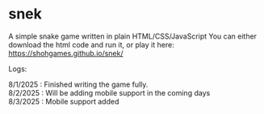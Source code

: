 ﻿# snek
A simple snake game written in plain HTML/CSS/JavaScript
You can either download the html code and run it, or play it here: https://shohgames.github.io/snek/

Logs:

8/1/2025 : Finished writing the game fully.
<br>
8/2/2025 : Will be adding mobile support in the coming days
<br>
8/3/2025 : Mobile support added


